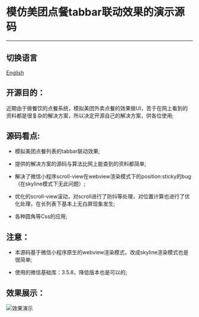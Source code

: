 # 模仿美团点餐tabbar联动效果的演示源码

---

## 切换语言

[English](README.md)

## 开源目的：

近期由于做餐饮的点餐系统，模拟美团外卖点餐的效果做UI，苦于在网上看到的资料都是很复杂的解决方案，所以决定开源自己的解决方案，供各位使用;

## 源码看点:

- 模拟美团点餐列表的tabbar联动效果;

- 提供的解决方案的源码与算法比网上能查到的资料都简单;

- 解决了微信小程序scroll-view在webview渲染模式下的position:sticky的bug（在skyline模式下无此问题）;

- 优化的scroll-view滚动，对scroll进行了防抖等处理，对位置计算也进行了优化处理，在长列表下基本上无白屏现象发生;

- 各种圆角等Css的应用;

## 注意：

- 本源码基于微信小程序原生的webview渲染模式，改成skyline渲染模式也是很简单;

- 使用的微信基础库：3.5.8，降低版本也是可以的;

## 效果展示：

![](./doc/demo.gif "效果演示")

